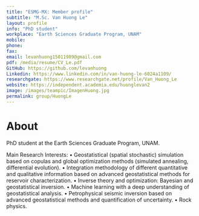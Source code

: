 ```yaml
---
title: "ESMG-MX: Member profile"
subtitle: "M.Sc. Van Huong Le"
layout: profile
info: "PhD student"
workplace: "Earth Sciences Graduate Program, UNAM"
mobile: 
phone:  
fax:  
email: levanhuong15011989@gmail.com
pdf: /media/resume/CV_Le.pdf
GitHub: https://github.com/levanhuong
Linkedin: https://www.linkedin.com/in/van-huong-le-6024a1109/
researchgate: https://www.researchgate.net/profile/Van_Huong_Le
website: https://independent.academia.edu/huonglevan2
image: /images/teampic/ImagenHuong.jpg
permalink: group/HuongLe
---
```


# About 

PhD student at the Earth Sciences Graduate Program, UNAM.

Main Research Interests:
    • Geostatistical (spatial stochastic) simulation based on copulas and global optimization methods (simulated annealing, differential evolution).
    • Integration methodology of different quantitative and qualitative information based on advanced geostatistical methods for reservoir characterization.
    • Inverse theory and optimization: Bayesian and geostatistical inversion.
    • Machine learning with a deep understanding of geostatistical analysis.
    • Petrophysical seismic inversion based on advanced geostatistical methods and quantification of uncertainty.
    • Rock physics.
